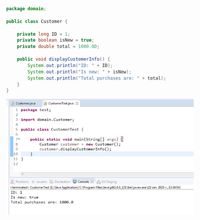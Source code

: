 ```java
package domain;

public class Customer {
	
	private long ID = 1;
	private boolean isNew = true;
	private double total = 1000.0D;
	
	public void displayCustomerInfo() {
		System.out.println("ID: " + ID);
		System.out.println("Is new: " + isNew);
		System.out.println("Total purchases are: " + total);
	}
}
```
![Result](https://github.com/ppc-ntu-khpi/34---classes-and-modifiers-coldbeatz/blob/main/Solution/done.png)
